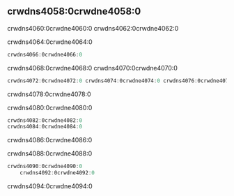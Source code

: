 ## crwdns4058:0crwdne4058:0

crwdns4060:0crwdne4060:0 crwdns4062:0crwdne4062:0

crwdns4064:0crwdne4064:0

```rust
crwdns4066:0crwdne4066:0
```

crwdns4068:0crwdne4068:0 crwdns4070:0crwdne4070:0

```rust
crwdns4072:0crwdne4072:0 crwdns4074:0crwdne4074:0 crwdns4076:0crwdne4076:0
```

crwdns4078:0crwdne4078:0

<span class="filename">crwdns4080:0crwdne4080:0</span>

```rust
crwdns4082:0crwdne4082:0
crwdns4084:0crwdne4084:0
```

crwdns4086:0crwdne4086:0

<span class="filename">crwdns4088:0crwdne4088:0</span>

```rust
crwdns4090:0crwdne4090:0
    crwdns4092:0crwdne4092:0
```

crwdns4094:0crwdne4094:0